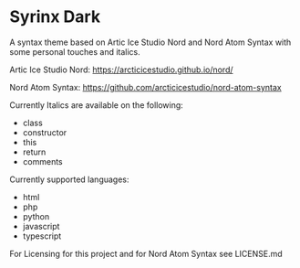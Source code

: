 # Syrinx Dark

A syntax theme based on Artic Ice Studio Nord and Nord Atom Syntax with some personal touches and italics.


Artic Ice Studio Nord: https://arcticicestudio.github.io/nord/

Nord Atom Syntax: https://github.com/arcticicestudio/nord-atom-syntax


Currently Italics are available on the following:

- class
- constructor
- this
- return
- comments


Currently supported languages:

- html
- php
- python
- javascript
- typescript


For Licensing for this project and for Nord Atom Syntax see LICENSE.md
